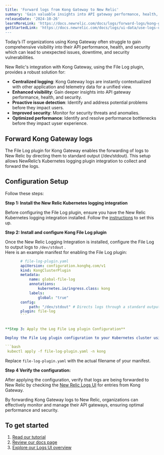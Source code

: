 ```yaml
---
title: 'Forward logs from Kong Gateway to New Relic'
summary: 'Gain valuable insights into API gateway performance, health, security, and usage'
releaseDate: '2024-10-26'
learnMoreLink: 'https://docs.newrelic.com/docs/logs/forward-logs/kong-gateway/'
getStartedLink: 'https://docs.newrelic.com/docs/logs/ui-data/use-logs-ui/’
---
```


Today’s IT organizations using Kong Gateway often struggle to gain comprehensive visibility into their API performance, health, and security which can lead to unexpected issues, downtime, and security vulnerabilities.

New Relic's integration with Kong Gateway, using the File Log plugin, provides a robust solution for:

- **Centralized logging**: Kong Gateway logs are instantly contextualized with other application and telemetry data for a unified view.
- **Enhanced visibility**: Gain deeper insights into API gateway performance, health, and security.
- **Proactive issue detection**: Identify and address potential problems before they impact users.
- **Improved security**: Monitor for security threats and anomalies.
- **Optimized performance**: Identify and resolve performance bottlenecks before they impact uyser experience.

## Forward Kong Gateway logs

The File Log plugin for Kong Gateway enables the forwarding of logs to New Relic by directing them to standard output (/dev/stdout). This setup allows NewRelic’s Kubernetes logging plugin integration to collect and forward the logs.

## Configuration Setup

Follow these steps:

**Step 1: Install the New Relic Kubernetes logging integration**

Before configuring the File Log plugin, ensure you have the New Relic Kubernetes logging integration installed. Follow the [instructions](/docs.newrelic.com/docs/logs/forward-logs/kubernetes-plugin-log-forwarding/) to set this up.

**Step 2: Install and configure Kong File Log plugin**

Once the New Relic Logging Integration is installed, configure the File Log to output logs to `/dev/stdout` .  
Here is an example manifest for enabling the File Log plugin:

 ```yaml
        # file-log-plugin.yaml
        apiVersion: configuration.konghq.com/v1
        kind: KongClusterPlugin
        metadata:
            name: global-file-log
            annotations:
                kubernetes.io/ingress.class: kong
            labels:
                global: "true"
        config:
            path: "/dev/stdout" # Directs logs through a standard output so New Relic can receive Kong Gateway logs
        plugin: file-log
        ```


**Step 3: Apply the Log File Log plugin Configuration**

Deploy the File Log plugin configuration to your Kubernetes cluster using the following command:

```bash
  kubectl apply -f file-log-plugin.yaml -n kong
```

Replace `file-log-plugin.yaml` with the actual filename of your manifest.

**Step 4 Verify the configuration:**

After applying the configuration, verify that logs are being forwarded to New Relic by checking the [New Relic Logs UI](https://one.newrelic.com/launcher/logger.log-launcher) for entries from Kong Gateway.

By forwarding Kong Gateway logs to New Relic, organizations can effectively monitor and manage their API gateways, ensuring optimal performance and security.

## To get started

1. [Read our tutorial](https://docs.newrelic.com/docs/tutorial-manage-large-log-volume/get-started-managing-large-logs/)
2. [Review our docs page](https://docs.newrelic.com/docs/logs/forward-logs/kong-gateway/)
3. [Explore our Logs UI overview](https://docs.newrelic.com/docs/logs/ui-data/use-logs-ui/)


